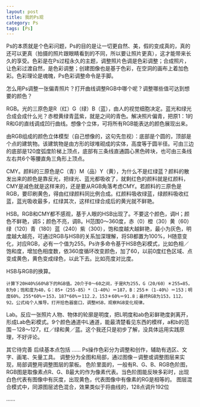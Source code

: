```yaml
---
layout: post
title: 我的Ps观
category: Ps
tags: [Ps]
---
```



 Ps的本质就是个色彩问题，Ps的目的是让一切更自然、美，假的变成真的，真的还可以更真（拍摄的照片跟眼睛看到的不同，所以要让照片更真），这才能带来长久的享受。色彩是在Ps过程永久的主题，调整照片色调是色彩调整；合成照片，让色彩过渡自然，是色彩调整；创建图像也是基于色彩，在空洞的画布上着加色彩。色彩理论是魂魄，Ps色彩调整命令是手脚。
    
怎么用Ps调整一张偏青照片？打开曲线调整RGB中哪个呢？调整哪些值可达到想要的颜色？

RGB。光的三原色是R（红）G（绿）B（蓝），由人的视觉细胞决定。蓝光和绿光合成会成什么光？赤橙黄绿青蓝紫，就是之间的青色。解决照片偏青，把原1：1的R和G的直线调成凹行曲线。想像个立体，可将所有RGB能表达的颜色展现出来。

由RGB组成的颜色立体模型（自己想像的，这句先忽视）：底部是个圆的，顶部是个点的建筑物。该建筑物是由方形的球堆砌成的实体，高度等于圆半径。可由三边的底部是120度弧度阶梯上顶点，底部有三条线直通圆心黑色砖块，也可由三条线左右共6个等腰直角三角形上顶点。

CMY。颜料的三原色是C（青）M（品）Y（黄），为什么不是红绿蓝？颜料的散发出来的颜色是靠反光，把绿光、蓝光都吸收了，就剩红色的颜料就是红颜料，CMY是减色就是这样来的，还是要从RGB角落考虑CMY。若颜料的三原色是RGB，要印刷黄色，得由红绿颜料同比例合成。红颜料吸收绿蓝，绿颜料吸收红蓝，蓝光吸收最多，红绿其次，这样红绿合成后的黄光就不鲜艳。

HSB。RGB和CMY都不感观，基于人眼的HSB出现了。不要这个颜色，调H；颜色不鲜艳，调S；颜色不亮，调B。H范围0～360度，赤（0）橙（30）黄（60）绿（120）青（180）蓝（240）紫（300），饱和度越大越鲜艳，最小为灰色，明度越大越亮，可通过RGB与HSB的关系加深理解，将SB都置为100%，H随意变化，对应RGB，必有一个值为255。Ps许多命令基于HSB色彩模式，比如色相／饱和度，增加色相度数，依360度循环改变颜色，加了60，以前0度红色区域、点变成黄色，黄色变成绿色，以此下去。比如亮度对比度。

HSB与RGB的换算。

	计算下20H40%S60%B下的RGB值。20介于0～60之间，于是R为255，G（20/60）＊255=85，B为0；饱和度为40，G：85+（255-85）*（1-40%）＝187，B：255＊（1-40%）＝153；明度60%，255*60%＝153，187*60%＝112.2，153＊60%＝91.8；最终RGB为153，112，92。公式纯个人推导。打开拾色器窗口，调整HSB，观察RGB变化规律。

Lab。反应一张照片人物、物体的轮廓是明度，把L明度和ab色彩鲜艳度剥离开，形成Lab色彩模式。9个颜色通道中L通道，能最清楚看见东西的模样，a和b的范围－128～127，红／绿和黄／蓝。这个我还只是初步了解，没具体运用实践原理，不好评论。

    
其它待完善
后续基本点包括
......
Ps操作色彩分为调整和创作，辅助有选区、文字、画笔、矢量工具。
调整分为全图和局部，通过图像－调整或调整图层来实现，局部调整用调整图层的蒙板。
色阶里面的，一般有R、G、B、RGB色阶图，RGB图是取像素点R、G、B最大的作为像素代表。当色阶图能反映多彩时，出现白色代表有图像中有灰度，出现黄色，代表图像中有像素的RG是相等的。
图层混合模式中，同源图层滤色混合，效果类似于将曲线的，128点调升192位

...... 







